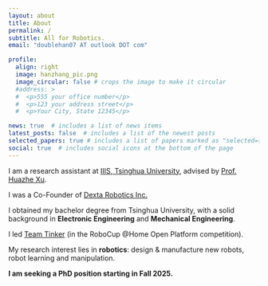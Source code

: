 ```yaml
---
layout: about
title: About
permalink: /
subtitle: All for Robotics.
email: "doublehan07 AT outlook DOT com"

profile:
  align: right
  image: hanzhang_pic.png
  image_circular: false # crops the image to make it circular
  #address: >
  #  <p>555 your office number</p>
  #  <p>123 your address street</p>
  #  <p>Your City, State 12345</p>

news: true  # includes a list of news items
latest_posts: false  # includes a list of the newest posts
selected_papers: true # includes a list of papers marked as "selected={true}"
social: true  # includes social icons at the bottom of the page
---
```


I am a research assistant at [IIIS, Tsinghua University](https://iiis.tsinghua.edu.cn/en/), advised by [Prof. Huazhe Xu](http://hxu.rocks/index.html).

I was a Co-Founder of [Dexta Robotics Inc.](https://www.dextarobotics.com/)

I obtained my bachelor degree from Tsinghua University, with a solid background in **Electronic Engineering** and **Mechanical Engineering**.

I led [Team Tinker](https://tinkerfuroc.github.io/) (in the RoboCup @Home Open Platform competition).

My research interest lies in **robotics**: design & manufacture new robots, robot learning and manipulation.

**I am seeking a PhD position starting in Fall 2025.**